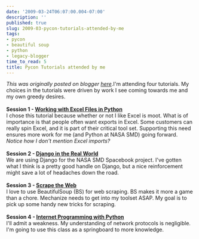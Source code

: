 ```yaml
---
date: '2009-03-24T06:07:00.004-07:00'
description: ''
published: true
slug: 2009-03-pycon-tutorials-attended-by-me
tags:
- pycon
- beautiful soup
- python
- legacy-blogger
time_to_read: 5
title: Pycon Tutorials attended by me
---
```


*This was originally posted on blogger [here](https://pydanny.blogspot.com/2009/03/pycon-tutorials-attended-by-me.html)*.I'm attending four tutorials. My choices in the tutorials were driven by work I see coming towards me and my own greedy desires.<br /><br /><span style="font-weight: bold;">Session 1 - </span><a href="http://us.pycon.org/2009/tutorials/schedule/1AM8" style="font-weight: bold;">Working with Excel Files in Python</a><br />I chose this tutorial because whether or not I like Excel is moot. What is of importance is that people often want exports in Excel. Some customers can really spin Excel, and it is part of their critical tool set. Supporting this need ensures more work for me (and Python at NASA SMD) going forward. <span style="font-style: italic;">Notice how I don't mention Excel imports?</span><br /><br /><span style="font-weight: bold;">Session 2 - </span><a href="http://us.pycon.org/2009/tutorials/schedule/1PM2" style="font-weight: bold;">Django in the Real World</a><br />We are using Django for the NASA SMD Spacebook project. I've gotten what I think is a pretty good handle on Django, but a nice reinforcement might save a lot of headaches down the road.<br /><br /><span style="font-weight: bold;">Session 3 - <a href="http://us.pycon.org/2009/tutorials/schedule/2AM8">Scrape the Web</a></span><br />I love to use BeautifulSoup (BS) for web scraping. BS makes it more a game than a chore. Mechanize needs to get into my toolset ASAP. My goal is to pick up some handy new tricks for scraping.<br /><br /><span style="font-weight: bold;">Session 4 - <a href="http://us.pycon.org/2009/tutorials/schedule/2PM8/">Internet Programming with Python</a></span><br />I'll admit a weakness. My understanding of network protocols is negligible. I'm going to use this class as a springboard to more knowledge.